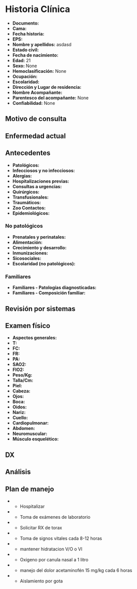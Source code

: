 <!-- FORMATO: General -->
# Historia Clínica

- **Documento:** 
- **Cama:** 
- **Fecha historia:** 
- **EPS:** 
- **Nombre y apellidos:** asdasd
- **Estado civil:** 
- **Fecha de nacimiento:** 
- **Edad:** 21
- **Sexo:** None
- **Hemoclasificación:** None
- **Ocupación:** 
- **Escolaridad:** 
- **Dirección y Lugar de residencia:** 
- **Nombre Acompañante:** 
- **Parentesco del acompañante:** None
- **Confiabilidad:** None

## Motivo de consulta


## Enfermedad actual


## Antecedentes
- **Patológicos:** 
- **Infecciosos y no infecciosos:** 
- **Alergias:** 
- **Hospitalizaciones previas:** 
- **Consultas a urgencias:** 
- **Quirúrgicos:** 
- **Transfusionales:** 
- **Traumáticos:** 
- **Zoo Contactos:** 
- **Epidemiológicos:** 

### No patológicos
- **Prenatales y perinatales:** 
- **Alimentación:** 
- **Crecimiento y desarrollo:** 
- **Inmunizaciones:** 
- **Sicosociales:** 
- **Escolaridad (no patológicos):** 

### Familiares
- **Familiares - Patologías diagnosticadas:** 
- **Familiares - Composición familiar:** 

## Revisión por sistemas


## Examen físico
- **Aspectos generales:** 
- **T:** 
- **FC:** 
- **FR:** 
- **PA:** 
- **SAO2:** 
- **FIO2:** 
- **Peso/Kg:** 
- **Talla/Cm:** 
- **Piel:** 
- **Cabeza:** 
- **Ojos:** 
- **Boca:** 
- **Oidos:** 
- **Nariz:** 
- **Cuello:** 
- **Cardiopulmonar:** 
- **Abdomen:** 
- **Neuromuscular:** 
- **Músculo esquelético:** 

## DX


## Análisis


## Plan de manejo
- - Hospitalizar
- - Toma de exámenes de laboratorio
- - Solicitar RX de torax
- - Toma de signos vitales cada 8-12 horas
- - mantener hidratacion V/O o VI
- - Oxigeno por canula nasal a 1 litro
- - manejo del dolor acetaminofén 15 mg/kg cada 6 horas
- - Aislamiento por gota
